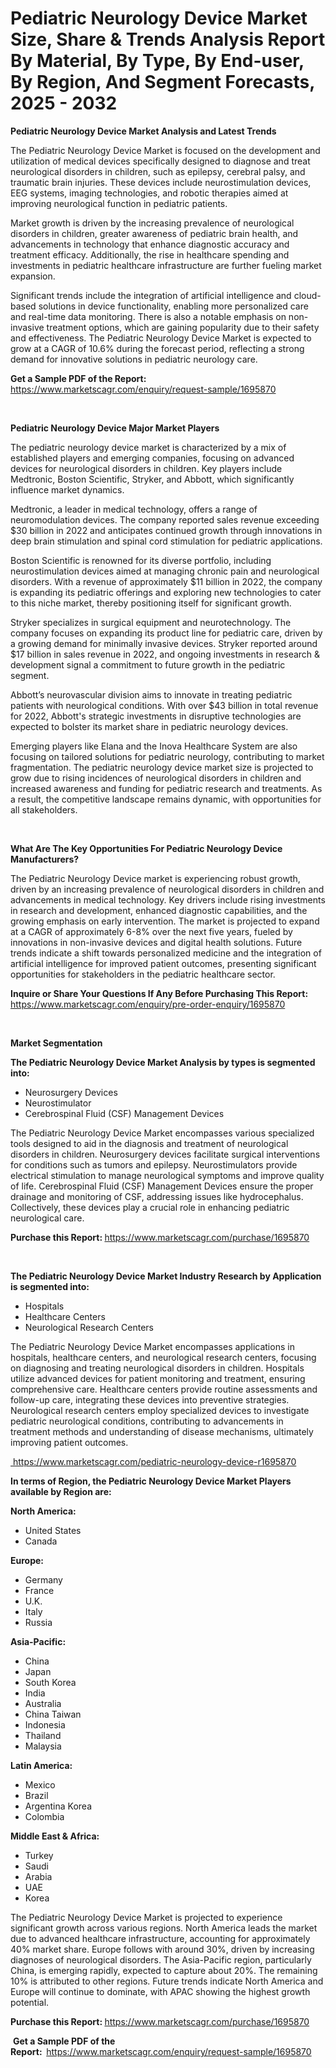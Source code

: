 <p><h1>Pediatric Neurology Device Market Size, Share & Trends Analysis Report By Material, By Type, By End-user, By Region, And Segment Forecasts, 2025 - 2032</h1></p><p><strong>Pediatric Neurology Device Market Analysis and Latest Trends</strong></p>
<p><p>The Pediatric Neurology Device Market is focused on the development and utilization of medical devices specifically designed to diagnose and treat neurological disorders in children, such as epilepsy, cerebral palsy, and traumatic brain injuries. These devices include neurostimulation devices, EEG systems, imaging technologies, and robotic therapies aimed at improving neurological function in pediatric patients.</p><p>Market growth is driven by the increasing prevalence of neurological disorders in children, greater awareness of pediatric brain health, and advancements in technology that enhance diagnostic accuracy and treatment efficacy. Additionally, the rise in healthcare spending and investments in pediatric healthcare infrastructure are further fueling market expansion. </p><p>Significant trends include the integration of artificial intelligence and cloud-based solutions in device functionality, enabling more personalized care and real-time data monitoring. There is also a notable emphasis on non-invasive treatment options, which are gaining popularity due to their safety and effectiveness. The Pediatric Neurology Device Market is expected to grow at a CAGR of 10.6% during the forecast period, reflecting a strong demand for innovative solutions in pediatric neurology care.</p></p>
<p><strong>Get a Sample PDF of the Report:&nbsp;</strong> <a href="https://www.marketscagr.com/enquiry/request-sample/1695870?utm_campaign=3191&utm_medium=2&utm_source=Github&utm_content=ia&utm_term=13042025&utm_id=pediatric-neurology-device">https://www.marketscagr.com/enquiry/request-sample/1695870</a></p>
<p>&nbsp;</p>
<p><strong>Pediatric Neurology Device Major Market Players</strong></p>
<p><p>The pediatric neurology device market is characterized by a mix of established players and emerging companies, focusing on advanced devices for neurological disorders in children. Key players include Medtronic, Boston Scientific, Stryker, and Abbott, which significantly influence market dynamics.</p><p>Medtronic, a leader in medical technology, offers a range of neuromodulation devices. The company reported sales revenue exceeding $30 billion in 2022 and anticipates continued growth through innovations in deep brain stimulation and spinal cord stimulation for pediatric applications.</p><p>Boston Scientific is renowned for its diverse portfolio, including neurostimulation devices aimed at managing chronic pain and neurological disorders. With a revenue of approximately $11 billion in 2022, the company is expanding its pediatric offerings and exploring new technologies to cater to this niche market, thereby positioning itself for significant growth.</p><p>Stryker specializes in surgical equipment and neurotechnology. The company focuses on expanding its product line for pediatric care, driven by a growing demand for minimally invasive devices. Stryker reported around $17 billion in sales revenue in 2022, and ongoing investments in research & development signal a commitment to future growth in the pediatric segment.</p><p>Abbott’s neurovascular division aims to innovate in treating pediatric patients with neurological conditions. With over $43 billion in total revenue for 2022, Abbott's strategic investments in disruptive technologies are expected to bolster its market share in pediatric neurology devices.</p><p>Emerging players like Elana and the Inova Healthcare System are also focusing on tailored solutions for pediatric neurology, contributing to market fragmentation. The pediatric neurology device market size is projected to grow due to rising incidences of neurological disorders in children and increased awareness and funding for pediatric research and treatments. As a result, the competitive landscape remains dynamic, with opportunities for all stakeholders.</p></p>
<p>&nbsp;</p>
<p><strong>What Are The Key Opportunities For Pediatric Neurology Device Manufacturers?</strong></p>
<p><p>The Pediatric Neurology Device market is experiencing robust growth, driven by an increasing prevalence of neurological disorders in children and advancements in medical technology. Key drivers include rising investments in research and development, enhanced diagnostic capabilities, and the growing emphasis on early intervention. The market is projected to expand at a CAGR of approximately 6-8% over the next five years, fueled by innovations in non-invasive devices and digital health solutions. Future trends indicate a shift towards personalized medicine and the integration of artificial intelligence for improved patient outcomes, presenting significant opportunities for stakeholders in the pediatric healthcare sector.</p></p>
<p><strong>Inquire or Share Your Questions If Any Before Purchasing This Report:</strong> <a href="https://www.marketscagr.com/enquiry/pre-order-enquiry/1695870?utm_campaign=3191&utm_medium=2&utm_source=Github&utm_content=ia&utm_term=13042025&utm_id=pediatric-neurology-device">https://www.marketscagr.com/enquiry/pre-order-enquiry/1695870</a></p>
<p>&nbsp;</p>
<p><strong>Market Segmentation</strong></p>
<p><strong>The Pediatric Neurology Device Market Analysis by types is segmented into:</strong></p>
<p><ul><li>Neurosurgery Devices</li><li>Neurostimulator</li><li>Cerebrospinal Fluid (CSF) Management Devices</li></ul></p>
<p><p>The Pediatric Neurology Device Market encompasses various specialized tools designed to aid in the diagnosis and treatment of neurological disorders in children. Neurosurgery devices facilitate surgical interventions for conditions such as tumors and epilepsy. Neurostimulators provide electrical stimulation to manage neurological symptoms and improve quality of life. Cerebrospinal Fluid (CSF) Management Devices ensure the proper drainage and monitoring of CSF, addressing issues like hydrocephalus. Collectively, these devices play a crucial role in enhancing pediatric neurological care.</p></p>
<p><strong>Purchase this Report:&nbsp;</strong><a href="https://www.marketscagr.com/purchase/1695870?utm_campaign=3191&utm_medium=2&utm_source=Github&utm_content=ia&utm_term=13042025&utm_id=pediatric-neurology-device">https://www.marketscagr.com/purchase/1695870</a></p>
<p>&nbsp;</p>
<p><strong>The Pediatric Neurology Device Market Industry Research by Application is segmented into:</strong></p>
<p><ul><li>Hospitals</li><li>Healthcare Centers</li><li>Neurological Research Centers</li></ul></p>
<p><p>The Pediatric Neurology Device Market encompasses applications in hospitals, healthcare centers, and neurological research centers, focusing on diagnosing and treating neurological disorders in children. Hospitals utilize advanced devices for patient monitoring and treatment, ensuring comprehensive care. Healthcare centers provide routine assessments and follow-up care, integrating these devices into preventive strategies. Neurological research centers employ specialized devices to investigate pediatric neurological conditions, contributing to advancements in treatment methods and understanding of disease mechanisms, ultimately improving patient outcomes.</p></p>
<p><a href="https://www.marketscagr.com/pediatric-neurology-device-r1695870?utm_campaign=3191&utm_medium=2&utm_source=Github&utm_content=ia&utm_term=13042025&utm_id=pediatric-neurology-device">&nbsp;https://www.marketscagr.com/pediatric-neurology-device-r1695870</a></p>
<p><strong>In terms of Region, the Pediatric Neurology Device Market Players available by Region are:</strong></p>
<p>
    <p> <strong> North America: </strong>
        <ul>
            <li>United States</li>
            <li>Canada</li>
        </ul>
        </p> 
    <p> <strong> Europe: </strong>
        <ul>
            <li>Germany</li>
            <li>France</li>
            <li>U.K.</li>
            <li>Italy</li>
            <li>Russia</li>
        </ul>
        </p> 
    <p> <strong> Asia-Pacific: </strong>
        <ul>
            <li>China</li>
            <li>Japan</li>
            <li>South Korea</li>
            <li>India</li>
            <li>Australia</li>
            <li>China Taiwan</li>
            <li>Indonesia</li>
            <li>Thailand</li>
            <li>Malaysia</li>
        </ul>
        </p> 
    <p> <strong> Latin America: </strong>
        <ul>
            <li>Mexico</li>
            <li>Brazil</li>
            <li>Argentina Korea</li>
            <li>Colombia</li>
        </ul>
        </p> 
    <p> <strong> Middle East & Africa: </strong>
        <ul>
            <li>Turkey</li>
            <li>Saudi</li>
            <li>Arabia</li>
            <li>UAE</li>
            <li>Korea</li>
        </ul>
    </p>
    </p>
<p><p>The Pediatric Neurology Device Market is projected to experience significant growth across various regions. North America leads the market due to advanced healthcare infrastructure, accounting for approximately 40% market share. Europe follows with around 30%, driven by increasing diagnoses of neurological disorders. The Asia-Pacific region, particularly China, is emerging rapidly, expected to capture about 20%. The remaining 10% is attributed to other regions. Future trends indicate North America and Europe will continue to dominate, with APAC showing the highest growth potential.</p></p>
<p><strong>Purchase this Report: </strong><a href="https://www.marketscagr.com/purchase/1695870?utm_campaign=3191&utm_medium=2&utm_source=Github&utm_content=ia&utm_term=13042025&utm_id=pediatric-neurology-device">https://www.marketscagr.com/purchase/1695870</a></p>
<p>&nbsp;<strong>Get a Sample PDF of the Report:&nbsp;&nbsp;</strong><a href="https://www.marketscagr.com/enquiry/request-sample/1695870?utm_campaign=3191&utm_medium=2&utm_source=Github&utm_content=ia&utm_term=13042025&utm_id=pediatric-neurology-device">https://www.marketscagr.com/enquiry/request-sample/1695870</a></p>
<p><strong></strong></p>
<p><p></p><p></p><p></p></p>